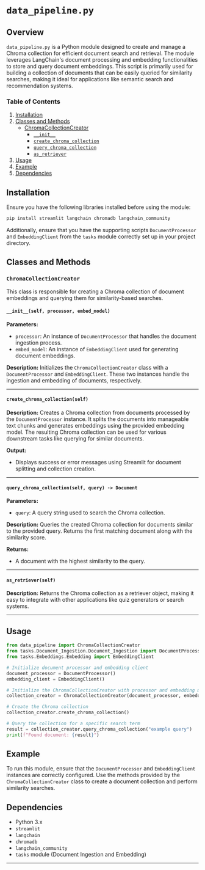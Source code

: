 # `data_pipeline.py`

## Overview

`data_pipeline.py` is a Python module designed to create and manage a Chroma collection for efficient document search and retrieval. The module leverages LangChain's document processing and embedding functionalities to store and query document embeddings. This script is primarily used for building a collection of documents that can be easily queried for similarity searches, making it ideal for applications like semantic search and recommendation systems.

### Table of Contents
1. [Installation](#installation)
2. [Classes and Methods](#classes-and-methods)
    - [ChromaCollectionCreator](#chromacollectioncreator)
        - [`__init__`](#__init__)
        - [`create_chroma_collection`](#create_chroma_collection)
        - [`query_chroma_collection`](#query_chroma_collection)
        - [`as_retriever`](#as_retriever)
3. [Usage](#usage)
4. [Example](#example)
5. [Dependencies](#dependencies)

## Installation

Ensure you have the following libraries installed before using the module:

```bash
pip install streamlit langchain chromadb langchain_community
```

Additionally, ensure that you have the supporting scripts `DocumentProcessor` and `EmbeddingClient` from the `tasks` module correctly set up in your project directory.

## Classes and Methods

### `ChromaCollectionCreator`

This class is responsible for creating a Chroma collection of document embeddings and querying them for similarity-based searches. 

#### `__init__(self, processor, embed_model)`

**Parameters:**
- `processor`: An instance of `DocumentProcessor` that handles the document ingestion process.
- `embed_model`: An instance of `EmbeddingClient` used for generating document embeddings.

**Description:**
Initializes the `ChromaCollectionCreator` class with a `DocumentProcessor` and `EmbeddingClient`. These two instances handle the ingestion and embedding of documents, respectively.

---

#### `create_chroma_collection(self)`

**Description:**
Creates a Chroma collection from documents processed by the `DocumentProcessor` instance. It splits the documents into manageable text chunks and generates embeddings using the provided embedding model. The resulting Chroma collection can be used for various downstream tasks like querying for similar documents.

**Output:**
- Displays success or error messages using Streamlit for document splitting and collection creation.

---

#### `query_chroma_collection(self, query) -> Document`

**Parameters:**
- `query`: A query string used to search the Chroma collection.

**Description:**
Queries the created Chroma collection for documents similar to the provided query. Returns the first matching document along with the similarity score.

**Returns:**
- A document with the highest similarity to the query.

---

#### `as_retriever(self)`

**Description:**
Returns the Chroma collection as a retriever object, making it easy to integrate with other applications like quiz generators or search systems.

---

## Usage

```python
from data_pipeline import ChromaCollectionCreator
from tasks.Document_Ingestion.Document_Ingestion import DocumentProcessor
from tasks.Embeddings.Embedding import EmbeddingClient

# Initialize document processor and embedding client
document_processor = DocumentProcessor()
embedding_client = EmbeddingClient()

# Initialize the ChromaCollectionCreator with processor and embedding model
collection_creator = ChromaCollectionCreator(document_processor, embedding_client)

# Create the Chroma collection
collection_creator.create_chroma_collection()

# Query the collection for a specific search term
result = collection_creator.query_chroma_collection("example query")
print(f"Found document: {result}")
```

## Example

To run this module, ensure that the `DocumentProcessor` and `EmbeddingClient` instances are correctly configured. Use the methods provided by the `ChromaCollectionCreator` class to create a document collection and perform similarity searches.

## Dependencies

- Python 3.x
- `streamlit`
- `langchain`
- `chromadb`
- `langchain_community`
- `tasks` module (Document Ingestion and Embedding)

---
